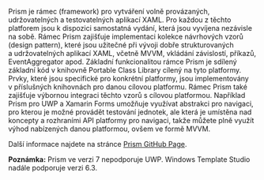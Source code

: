 ﻿Prism je rámec (framework) pro vytváření volně provázaných, udržovatelných a testovatelných aplikací XAML. Pro každou z těchto platforem jsou k dispozici samostatná vydání, která jsou vyvíjena nezávisle na sobě. Rámec Prism zajišťuje implementaci kolekce návrhových vzorů (design pattern), které jsou užitečné při vývoji dobře strukturovaných a udržovatelných aplikací XAML, včetně MVVM, vkládání závislostí, příkazů, EventAggregator apod. Základní funkcionalitou rámce Prism je sdílený základní kód v knihovně Portable Class Library cílený na tyto platformy. Prvky, které jsou specifické pro konkrétní platformy, jsou implementovány v příslušných knihovnách pro danou cílovou platformu. Rámec Prism také zajišťuje výbornou integraci těchto vzorů s cílovou platformou. Například Prism pro UWP a Xamarin Forms umožňuje využívat abstrakci pro navigaci, pro kterou je možné provádět testování jednotek, ale která je umístěna nad koncepty a rozhraními API platformy pro navigaci, takže můžete plně využít výhod nabízených danou platformou, ovšem ve formě MVVM.

Další informace najdete na stránce [Prism GitHub Page](https://github.com/PrismLibrary/Prism).

**Poznámka:** Prism ve verzi 7 nepodporuje UWP. Windows Template Studio nadále podporuje verzi 6.3.
